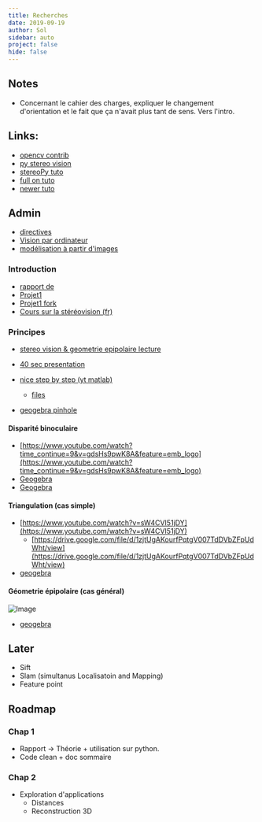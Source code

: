 ```yaml
---
title: Recherches
date: 2019-09-19
author: Sol
sidebar: auto
project: false
hide: false
---
```


## Notes

* Concernant le cahier des charges, expliquer le changement d'orientation et le fait que ça n'avait plus tant de sens. Vers l'intro.


## Links:
* [opencv contrib](https://github.com/opencv/opencv_contrib)
* [py stereo vision](https://github.com/erget/StereoVision)
* [stereoPy tuto](https://medium.com/stereopi/opencv-and-depth-map-on-stereopi-tutorial-62cb6792bbed)
* [full on tuto](https://erget.wordpress.com/2014/02/01/calibrating-a-stereo-camera-with-opencv/)
* [newer tuto](https://becominghuman.ai/stereo-3d-reconstruction-with-opencv-using-an-iphone-camera-part-i-c013907d1ab5)

## Admin

* [directives](https://labinfo.ing.he-arc.ch/gitlab/inf/1920/doc)
* [Vision par ordinateur](https://team.inria.fr/steep/files/2015/03/poly_3D.pdf)
* [modélisation à partir d'images](https://team.inria.fr/steep/files/2015/03/doc_modelisation_3D.pdf)




### Introduction

* [rapport de](https://github.com/LearnTechWithUs/Stereo-Vision/blob/master/Stereo%20Vision%20-%20Explanation%20-%20German.pdf)
* [Projet1](https://github.com/LearnTechWithUs/Stereo-Vision)
* [Projet1 fork](https://github.com/DavidCastilloAlvarado/stereo_vision)
* [Cours sur la stéréovision (fr)](https://members.loria.fr/moberger/Enseignement/Image/stereovision_2014.pdf)

### Principes

* [stereo vision & geometrie epipolaire lecture](https://www.youtube.com/watch?v=cb8JDjnwgts&list=PL4B3F8D4A5CAD8DA3&index=43)

* [40 sec presentation](https://www.youtube.com/watch?v=Ckd1KJZreVE)
* [nice step by step (yt matlab)](https://www.youtube.com/watch?v=GpU1Vx-b3VA)
  * [files](https://ch.mathworks.com/matlabcentral/fileexchange/53341-computer-vision-for-student-competitions-all-files?s_eid=PSM_15028)
* [geogebra pinhole](https://www.geogebra.org/m/fEYGFZXJ)

#### Disparité binoculaire

* [https://www.youtube.com/watch?time_continue=9&v=gdsHs9pwK8A&feature=emb_logo](https://www.youtube.com/watch?time_continue=9&v=gdsHs9pwK8A&feature=emb_logo)
* [Geogebra](https://www.geogebra.org/m/cvuVfVNs)
* [Geogebra](https://www.geogebra.org/m/kJxaxsCh)


#### Triangulation (cas simple)

* [https://www.youtube.com/watch?v=sW4CVI51jDY](https://www.youtube.com/watch?v=sW4CVI51jDY)
  * [https://drive.google.com/file/d/1zjtUgAKourfPqtgV007TdDVbZFpUdWht/view](https://drive.google.com/file/d/1zjtUgAKourfPqtgV007TdDVbZFpUdWht/view)
* [geogebra](https://www.geogebra.org/m/YabbBT9q)

#### Géometrie épipolaire (cas général)

![Image](https://i.imgur.com/uKKZ7yj.png)
* [geogebra](https://www.geogebra.org/m/b5jy4rkq)















##  Later

* Sift
* Slam (simultanus Localisatoin and Mapping)
* Feature point



## Roadmap

### Chap 1

* Rapport -> Théorie + utilisation sur python.
* Code clean + doc sommaire

### Chap 2

* Exploration d'applications
  * Distances
  * Reconstruction 3D


